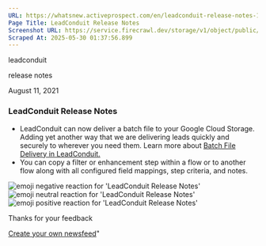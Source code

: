 ```yaml
---
URL: https://whatsnew.activeprospect.com/en/leadconduit-release-notes-139i3h6oEd
Page Title: LeadConduit Release Notes
Screenshot URL: https://service.firecrawl.dev/storage/v1/object/public/media/screenshot-2bf4e991-e333-46ef-9cbc-baa4312b67d4.png
Scraped At: 2025-05-30 01:37:56.899
---
```

leadconduit





release notes



August 11, 2021

### LeadConduit Release Notes

- LeadConduit can now deliver a batch file to your Google Cloud Storage. Adding yet another way that we are delivering leads quickly and securely to wherever you need them. Learn more about [Batch File Delivery in LeadConduit.](https://community.activeprospect.com/posts/4124272-creating-a-batch-delivery)
- You can copy a filter or enhancement step within a flow or to another flow along with all configured field mappings, step criteria, and notes.

![emoji negative reaction for 'LeadConduit Release Notes'](https://app.getbeamer.com/images/emojiNeg.svg)![emoji neutral reaction for 'LeadConduit Release Notes'](https://app.getbeamer.com/images/emojiNeut.svg)![emoji positive reaction for 'LeadConduit Release Notes'](https://app.getbeamer.com/images/emojiPos.svg)

Thanks for your feedback

[Create your own newsfeed](https://www.getbeamer.com/?ref=watermark_MErKJCnu12412_public&company=ActiveProspect&watermarkRef=create&utm_term=MErKJCnu12412&utm_content=ActiveProspect&utm_source=standalone&utm_medium=footer&utm_campaign=create)"

